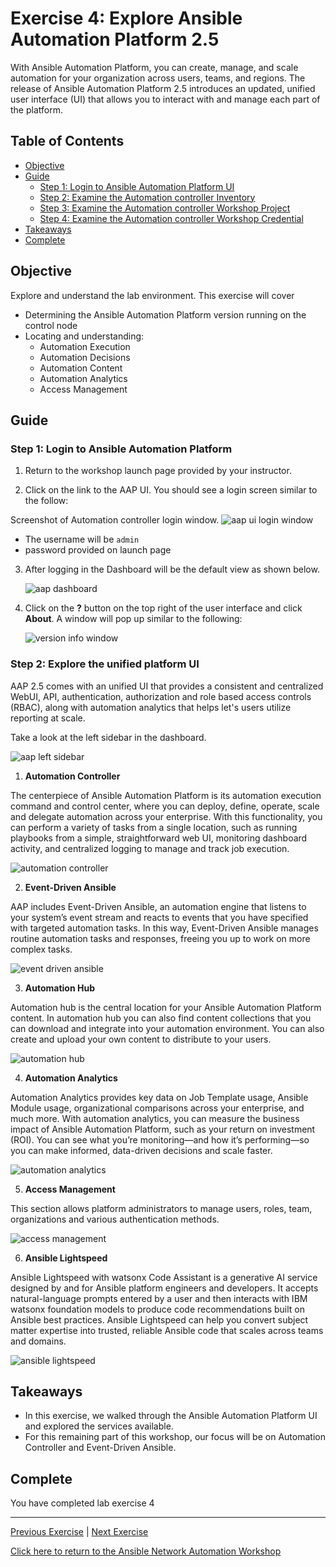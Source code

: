 # Exercise 4: Explore Ansible Automation Platform 2.5

With Ansible Automation Platform, you can create, manage, and scale automation for your organization across users, teams, and regions. The release of Ansible Automation Platform 2.5 introduces an updated, unified user interface (UI) that allows you to interact with and manage each part of the platform.

## Table of Contents

* [Objective](#objective)
* [Guide](#guide)
   * [Step 1: Login to Ansible Automation Platform UI](#step-1-login-to-ansible-automation-platform)
   * [Step 2: Examine the Automation controller Inventory](#step-2-examine-the-automation-controller-inventory)
   * [Step 3: Examine the Automation controller Workshop Project](#step-3-examine-the-automation-controller-workshop-project)
   * [Step 4: Examine the Automation controller Workshop Credential](#step-4-examine-the-automation-controller-workshop-credential)
* [Takeaways](#takeaways)
* [Complete](#complete)

## Objective

Explore and understand the lab environment.  This exercise will cover

* Determining the Ansible Automation Platform version running on the control node
* Locating and understanding:
  * Automation Execution
  * Automation Decisions
  * Automation Content
  * Automation Analytics
  * Access Management

## Guide

### Step 1: Login to Ansible Automation Platform

1.  Return to the workshop launch page provided by your instructor.

2.  Click on the link to the AAP UI.  You should see a login screen similar to the follow:

   Screenshot of Automation controller login window.
   ![aap ui login window](images/aap-ui.png)

   * The username will be `admin`
   * password provided on launch page

3. After logging in the Dashboard will be the default view as shown below.

   ![aap dashboard](images/aap-dashboard.png)

4. Click on the **?** button on the top right of the user interface and click **About**.
   A window will pop up similar to the following:

   ![version info window](images/aap-version.png)

### Step 2: Explore the unified platform UI

AAP 2.5 comes with an unified UI that provides a consistent and centralized WebUI, API, authentication, authorization and role based access controls (RBAC), along with automation analytics that helps let's users utilize reporting at scale.

Take a look at the left sidebar in the dashboard.

![aap left sidebar](images/aap-dashboard-sidebar.png)

1. **Automation Controller**

The centerpiece of Ansible Automation Platform is its automation execution command and control center, where you can deploy, define, operate, scale and delegate automation across your enterprise. With this functionality, you can perform a variety of tasks from a single location, such as running playbooks from a simple, straightforward web UI, monitoring dashboard activity, and centralized logging to manage and track job execution.

![automation controller](images/automation-controller.png)

2. **Event-Driven Ansible**

AAP includes Event-Driven Ansible, an automation engine that listens to your system’s event stream and reacts to events that you have specified with targeted automation tasks. In this way, Event-Driven Ansible manages routine automation tasks and responses, freeing you up to work on more complex tasks.

![event driven ansible](images/event-driven-ansible.png)

3. **Automation Hub**

Automation hub is the central location for your Ansible Automation Platform content. In automation hub you can also find content collections that you can download and integrate into your automation environment. You can also create and upload your own content to distribute to your users.

![automation hub](images/automation-hub.png)

4. **Automation Analytics**

Automation Analytics provides key data on Job Template usage, Ansible Module usage, organizational comparisons across your enterprise, and much more. With automation analytics, you can measure the business impact of Ansible Automation Platform, such as your return on investment (ROI). You can see what you’re monitoring—and how it’s performing—so you can make informed, data-driven decisions and scale faster.

![automation analytics](images/automation-analytics.png)

5. **Access Management**

This section allows platform administrators to manage users, roles, team, organizations and various authentication methods.

![access management](images/access-management.png)

6. **Ansible Lightspeed**

Ansible Lightspeed with watsonx Code Assistant is a generative AI service designed by and for Ansible platform engineers and developers. It accepts natural-language prompts entered by a user and then interacts with IBM watsonx foundation models to produce code recommendations built on Ansible best practices. Ansible Lightspeed can help you convert subject matter expertise into trusted, reliable Ansible code that scales across teams and domains.

![ansible lightspeed](images/ansible-lightspeed.png)

## Takeaways

* In this exercise, we walked through the Ansible Automation Platform UI and explored the services available.
* For this remaining part of this workshop, our focus will be on Automation Controller and Event-Driven Ansible.

## Complete

You have completed lab exercise 4

---
[Previous Exercise](../3-ansible-lightspeed/README.md) | [Next Exercise](../5-controller-job-template/README.md)

[Click here to return to the Ansible Network Automation Workshop](../README.md)
